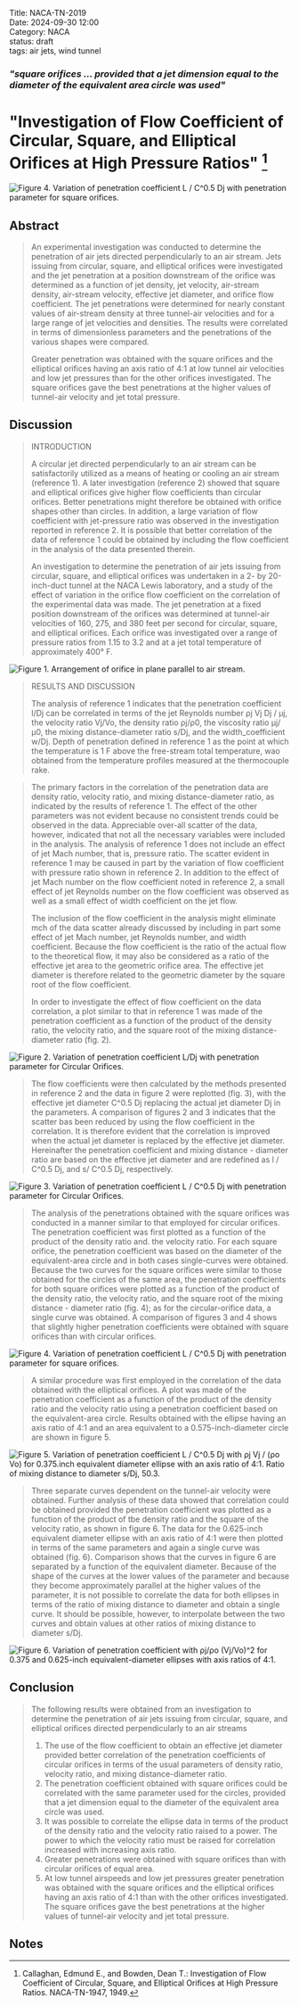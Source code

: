 Title: NACA-TN-2019  
Date: 2024-09-30 12:00  
Category: NACA  
status: draft  
tags: air jets, wind tunnel       

### _"square orifices ... provided that a jet dimension equal to the diameter of the equivalent area circle was used"_  

# "Investigation of Flow Coefficient of Circular, Square, and Elliptical Orifices at High Pressure Ratios" [^1]  

![Figure 4. Variation of penetration coefficient L / C^0.5 Dj with penetration parameter for square orifices.](/images%2FNACA-TN-2019x%2FFigure%204.png)  

## Abstract  

>An experimental investigation was conducted to determine the penetration of air jets directed perpendicularly to 
an air stream. Jets issuing from circular, square, and elliptical orifices were investigated and the jet 
penetration at a position downstream of the orifice was determined as a function of jet density, jet velocity, 
air-stream density, air-stream velocity, effective jet diameter, and orifice flow coefficient. 
The jet penetrations were determined for nearly constant values of air-stream density at three tunnel-air 
velocities and for a large range of jet velocities and densities. The results were correlated in terms of
dimensionless parameters and the penetrations of the various shapes were compared.
>
>Greater penetration was obtained with the square orifices and the elliptical orifices having an axis ratio of 4:1 
at low tunnel air velocities and low jet pressures than for the other orifices investigated. 
The square orifices gave the best penetrations at the higher values of tunnel-air velocity and jet total pressure.

## Discussion  

>INTRODUCTION  
> 
>A circular jet directed perpendicularly to an air stream can be satisfactorily utilized as a means of heating or 
cooling an air stream (reference 1). A later investigation (reference 2) showed
that square and elliptical orifices give higher flow coefficients
than circular orifices. Better penetrations might therefore be obtained with orifice shapes·other than circles. 
In addition, a large variation of flow coefficient with jet-pressure ratio was observed in the investigation 
reported in reference 2. It is possible that better correlation of the data of reference 1 could be obtained by 
including the flow coefficient in the analysis of the data presented therein.
>
>An investigation to determine the penetration of air jets issuing from circular, square, and elliptical orifices 
was undertaken in a 2- by 20-inch-duct tunnel at the NACA Lewis laboratory, and a study of the effect of variation 
in the orifice flow coefficient on the correlation of the experimental data was made. 
The jet penetration at a fixed position downstream of the orifices was determined at tunnel-air velocities of 
160, 275, and 380 feet per second for circular, square, and elliptical orifices. 
Each orifice was investigated over a range of pressure ratios from 1.15 to 3.2 and at a jet 
total temperature of approximately 400° F.

![Figure 1. Arrangement of orifice in plane parallel to air stream.](/images%2FNACA-TN-2019x%2FFigure%201.png)  

>RESULTS AND DISCUSSION  
> 
>The analysis of reference 1 indicates that the penetration coefficient l/Dj can be correlated in terms of the 
jet Reynolds
number ρj Vj Dj / μj, the velocity ratio Vj/Vo, the density ratio ρj/ρ0, the viscosity ratio µj/µ0, 
the mixing distance-diameter
ratio s/Dj, and the width_coefficient w/Dj. 
Depth of penetration defined in reference 1 as the point at which the temperature is 1 F above the free-stream 
total temperature, wao obtained from the temperature profiles measured at the thermocouple rake.

>The primary factors in the correlation of the penetration data are density ratio, velocity ratio, 
and mixing distance-diameter ratio, as indicated by the results of reference 1.	
The effect of the other parameters was not evident because no consistent trends could be observed in the data. 
Appreciable over-all scatter of the data, however, indicated that not all the necessary variables were included 
in the analysis. The analysis of reference 1 does not include an effect of jet Mach number, that is, pressure ratio. 
The scatter evident in reference 1 may be caused in part by the variation of flow coefficient with pressure ratio 
shown in reference 2. In addition to the effect of jet Mach number on the flow coefficient noted in reference 2, 
a small effect of jet Reynolds number on the
flow coefficient was observed as well as a small effect of width coefficient on the jet flow.  
> 
>The inclusion of the flow coefficient in the analysis might eliminate mch of the data scatter already discussed by 
including in part some effect of jet Mach number, jet Reynolds number, and width coefficient. 
Because the flow coefficient is the ratio of the actual flow to the theoretical flow, it may also be considered 
as a ratio of the effective jet area to the geometric orifice area. The effective jet diameter is therefore 
related to the geometric diameter by the square root of the flow coefficient.
> 
>In order to investigate the effect of flow coefficient on the data correlation, a plot similar to that in 
reference 1 was made of the penetration coefficient as a function of the product of the density ratio, 
the velocity ratio, and the square root of  the mixing distance-diameter ratio (fig. 2).  

![Figure 2. Variation of penetration coefficient L/Dj with penetration parameter for Circular Orifices.](/images%2FNACA-TN-2019x%2FFigure%202.png)   

>The flow coefficients were then calculated by the methods presented in reference 2 and the data in figure 2 
were replotted (fig. 3), with the effective jet diameter C^0.5 Dj replacing the actual jet diameter Dj in the
parameters. A comparison of figures 2 and 3 indicates that the scatter bas been reduced by using the flow 
coefficient in the correlation. It is therefore evident that the correlation is improved when the actual 
jet diameter is replaced by the effective jet diameter. Hereinafter the penetration coefficient and mixing 
distance - diameter ratio are based on the effective jet diameter and are
redefined as l / C^0.5 Dj, and s/ C^0.5 Dj, respectively.  

![Figure 3. Variation of penetration coefficient L / C^0.5 Dj with penetration parameter for Circular Orifices.](/images%2FNACA-TN-2019x%2FFigure%203.png)  

>The analysis of the penetrations obtained with the square orifices was conducted in a manner similar to that 
employed for circular orifices. The penetration coefficient was first plotted as a function of the product of 
the density ratio and. the velocity ratio. For each square orifice, the penetration coefficient was based on the 
diameter of the equivalent-area circle and in both cases single-curves were obtained. Because the two curves 
>for the square orifices were similar to those obtained for the circles of the same area, the penetration 
coefficients for both square orifices were plotted as a function of the product of the density ratio,
the velocity ratio, and the square root of the mixing distance - diameter ratio (fig. 4); 
as for the circular-orifice data, a single curve was obtained. A comparison of figures 3 and 4 shows that 
slightly higher penetration coefficients were obtained with square orifices than with circular orifices.  

![Figure 4. Variation of penetration coefficient L / C^0.5 Dj with penetration parameter for square orifices.](/images%2FNACA-TN-2019x%2FFigure%204.png)  

>A similar procedure was first employed in the correlation of the data obtained with the elliptical orifices. 
A plot was made of the penetration coefficient as a function of the product of the density ratio and the velocity 
ratio using a penetration coefficient based on the equivalent-area circle. Results obtained with the ellipse 
having an axis ratio of 4:1 and an area equivalent to a
0.575-inch-diameter circle are shown in figure 5.  

![Figure 5. Variation of penetration coefficient L / C^0.5 Dj with
ρj Vj / (ρo Vo) for 0.375.inch equivalent diameter ellipse with an axis ratio of 4:1. 
Ratio of mixing distance to diameter s/Dj, 50.3.](/images%2FNACA-TN-2019x%2FFigure%205.png)  

>Three separate curves dependent on the tunnel-air velocity were 
obtained. Further analysis of these data showed that correlation could be obtained provided the penetration 
coefficient was plotted as a function of the product of tbe density ratio and the square of the velocity
ratio, as shown in figure 6. The data for the 0.625-inch equivalent diameter ellipse with an axis ratio of 4:1 
were then plotted in terms of the same parameters and again a single curve was obtained (fig. 6). 
Comparison shows that the curves in figure 6 are separated by a function of the equivalent diameter. 
Because of the shape of the curves at the lower values of the parameter and because they become approximately 
parallel at the higher values of the parameter, it is not possible to correlate the data for both ellipses in 
terms of the ratio of mixing distance to diameter and obtain a single curve. It should be possible, however, 
to interpolate between the two curves and obtain values at other ratios of mixing distance to diameter s/Dj.

![Figure 6. Variation of penetration coefficient with ρj/ρo (Vj/Vo)^2 for
0.375 and 0.625-inch equivalent-diameter ellipses with axis ratios of 4:1.](/images%2FNACA-TN-2019x%2FFigure%206.png)  

## Conclusion  

>The following results were obtained from an investigation to determine the penetration of air jets issuing from 
> circular, square, and elliptical orifices directed perpendicularly to an air streams  
>1. The use of the flow coefficient to obtain an effective jet diameter provided better correlation of the 
penetration coefficients of circular orifices in terms of the usual parameters of density ratio, velocity ratio, 
and mixing distance-diameter ratio.  
>2. The penetration coefficient obtained with square orifices could be correlated with the same parameter used for 
the circles, provided that a jet dimension equal to the diameter of the equivalent area circle was used.  
>3. It was possible to correlate the ellipse data in terms of the product of the density ratio and the velocity ratio 
raised to a power. The power to which the velocity ratio must be raised for correlation increased with increasing axis 
ratio.
>4. Greater penetrations were obtained with square orifices than with circular orifices of equal area.  
>5. At low tunnel airspeeds and low jet pressures greater penetration was obtained with the square orifices 
and the elliptical orifices having an axis ratio of 4:1 than with the other orifices investigated.
The square orifices gave the best penetrations at the higher values of tunnel-air velocity and jet total pressure.



## Notes  

[^1]: Callaghan, Edmund E., and Bowden, Dean T.: Investigation of Flow Coefficient of Circular, Square, and Elliptical Orifices at High Pressure Ratios. NACA-TN-1947, 1949.  
